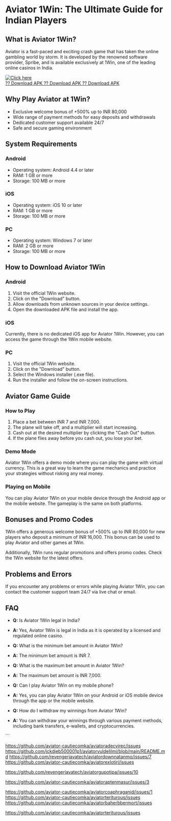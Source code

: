 # Aviator 1Win: The Ultimate Guide for Indian Players

## What is Aviator 1Win?

Aviator is a fast-paced and exciting crash game that has taken the
online gambling world by storm. It is developed by the renowned software
provider, Spribe, and is available exclusively at 1Win, one of the
leading online casinos in India.

[![Click
here](https://readscoops.com/wp-content/uploads/2023/03/Readscoop-aviator-1-1.jpg)](https://traff.sbs/deff)\
[?? Download APK ?? Download APK ?? Download
APK](https://traff.sbs/deff)

## Why Play Aviator at 1Win?

-   Exclusive welcome bonus of +500% up to INR 80,000
-   Wide range of payment methods for easy deposits and withdrawals
-   Dedicated customer support available 24/7
-   Safe and secure gaming environment

## System Requirements

### Android

-   Operating system: Android 4.4 or later
-   RAM: 1 GB or more
-   Storage: 100 MB or more

### iOS

-   Operating system: iOS 10 or later
-   RAM: 1 GB or more
-   Storage: 100 MB or more

### PC

-   Operating system: Windows 7 or later
-   RAM: 2 GB or more
-   Storage: 100 MB or more

## How to Download Aviator 1Win

### Android

1.  Visit the official 1Win website.
2.  Click on the "Download" button.
3.  Allow downloads from unknown sources in your device settings.
4.  Open the downloaded APK file and install the app.

### iOS

Currently, there is no dedicated iOS app for Aviator 1Win. However, you
can access the game through the 1Win mobile website.

### PC

1.  Visit the official 1Win website.
2.  Click on the "Download" button.
3.  Select the Windows installer (.exe file).
4.  Run the installer and follow the on-screen instructions.

## Aviator Game Guide

### How to Play

1.  Place a bet between INR 7 and INR 7,000.
2.  The plane will take off, and a multiplier will start increasing.
3.  Cash out at the desired multiplier by clicking the "Cash Out"
    button.
4.  If the plane flies away before you cash out, you lose your bet.

### Demo Mode

Aviator 1Win offers a demo mode where you can play the game with virtual
currency. This is a great way to learn the game mechanics and practice
your strategies without risking any real money.

### Playing on Mobile

You can play Aviator 1Win on your mobile device through the Android app
or the mobile website. The gameplay is the same on both platforms.

## Bonuses and Promo Codes

1Win offers a generous welcome bonus of +500% up to INR 80,000 for new
players who deposit a minimum of INR 16,000. This bonus can be used to
play Aviator and other games at 1Win.

Additionally, 1Win runs regular promotions and offers promo codes. Check
the 1Win website for the latest offers.

## Problems and Errors

If you encounter any problems or errors while playing Aviator 1Win, you
can contact the customer support team 24/7 via live chat or email.

## FAQ

-   **Q:** Is Aviator 1Win legal in India?
-   **A:** Yes, Aviator 1Win is legal in India as it is operated by a
    licensed and regulated online casino.



-   **Q:** What is the minimum bet amount in Aviator 1Win?
-   **A:** The minimum bet amount is INR 7.



-   **Q:** What is the maximum bet amount in Aviator 1Win?
-   **A:** The maximum bet amount is INR 7,000.



-   **Q:** Can I play Aviator 1Win on my mobile phone?
-   **A:** Yes, you can play Aviator 1Win on your Android or iOS mobile
    device through the app or the mobile website.



-   **Q:** How do I withdraw my winnings from Aviator 1Win?
-   **A:** You can withdraw your winnings through various payment
    methods, including bank transfers, e-wallets, and cryptocurrencies.

\`\`\`

https://github.com/aviator-cautiecomka/aviatoradecvirec/issues
https://github.com/jckdjeb500001p1/aviatorvuldelilmi/blob/main/README.md
https://github.com/revengerjavatech/aviatordownnatanmo/issues/7
https://github.com/aviator-cautiecomka/aviatorexlotiri/issues

https://github.com/revengerjavatech/aviatorgupotipa/issues/10

https://github.com/aviator-cautiecomka/aviatoraptenmasur/issues/3


https://github.com/aviator-cautiecomka/aviatorcoaphraganid/issues/1
https://github.com/aviator-cautiecomka/aviatorteriturous/issues
https://github.com/aviator-cautiecomka/aviatorbaherbbermort/issues

https://github.com/aviator-cautiecomka/aviatorteriturous/issues

